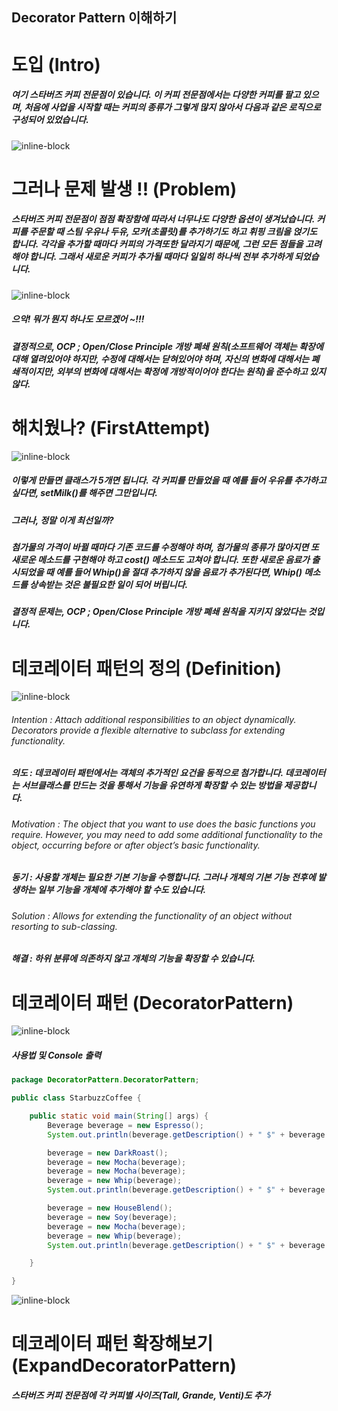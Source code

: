 ## Decorator Pattern 이해하기

# 도입 (Intro)
##### 여기 스타버즈 커피 전문점이 있습니다. 이 커피 전문점에서는 다양한 커피를 팔고 있으며, 처음에 사업을 시작할 때는 커피의 종류가 그렇게 많지 않아서 다음과 같은 로직으로 구성되어 있었습니다.
![inline-block](./Intro/Decorator-intro.png)

# 그러나 문제 발생 !! (Problem)
##### 스타버즈 커피 전문점이 점점 확장함에 따라서 너무나도 다양한 옵션이 생겨났습니다. 커피를 주문할 때 스팀 우유나 두유, 모카(초콜릿)를 추가하기도 하고 휘핑 크림을 얹기도 합니다. 각각을 추가할 때마다 커피의 가격또한 달라지기 때문에, 그런 모든 점들을 고려해야 합니다. 그래서 새로운 커피가 추가될 때마다 일일히 하나씩 전부 추가하게 되었습니다.
![inline-block](./Problem/Decorator-problem.jpg)
##### 으악! 뭐가 뭔지 하나도 모르겠어 ~!!!
##### 결정적으로, OCP ; Open/Close Principle 개방 폐쇄 원칙(소프트웨어 객체는 확장에 대해 열려있어야 하지만, 수정에 대해서는 닫혀있어야 하며, 자신의 변화에 대해서는 폐쇄적이지만, 외부의 변화에 대해서는 확정에 개방적이어야 한다는 원칙)을 준수하고 있지 않다. 

# 해치웠나? (FirstAttempt)
![inline-block](./FirstAttempt/Decorator-firstAttempt.png)
##### 이렇게 만들면 클래스가 5개면 됩니다. 각 커피를 만들었을 때 예를 들어 우유를 추가하고 싶다면, setMilk()를 해주면 그만입니다.
##### 그러나, 정말 이게 최선일까?
##### 첨가물의 가격이 바뀔 때마다 기존 코드를 수정해야 하며, 첨가물의 종류가 많아지면 또 새로운 메소드를 구현해야 하고 cost() 메소드도 고쳐야 합니다. 또한 새로운 음료가 출시되었을 때 예를 들어 Whip()을 절대 추가하지 않을 음료가 추가된다면, Whip() 메소드를 상속받는 것은 불필요한 일이 되어 버립니다.
##### 결정적 문제는, OCP ; Open/Close Principle 개방 폐쇄 원칙을 지키지 않았다는 것입니다.

# 데코레이터 패턴의 정의 (Definition)
![inline-block](./Definition/DecoratorPattern_definition.png)
###### Intention : Attach additional responsibilities to an object dynamically. Decorators provide a flexible alternative to subclass for extending functionality.
##### 의도 : 데코레이터 패턴에서는 객체의 추가적인 요건을 동적으로 첨가합니다. 데코레이터는 서브클래스를 만드는 것을 통해서 기능을 유연하게 확장할 수 있는 방법을 제공합니다.
###### Motivation : The object that you want to use does the basic functions you require. However, you may need to add some additional functionality to the object, occurring before or after object’s basic functionality.
##### 동기 : 사용할 개체는 필요한 기본 기능을 수행합니다. 그러나 개체의 기본 기능 전후에 발생하는 일부 기능을 개체에 추가해야 할 수도 있습니다.
###### Solution : Allows for extending the functionality of an object without resorting to sub-classing.
##### 해결 : 하위 분류에 의존하지 않고 개체의 기능을 확장할 수 있습니다.

# 데코레이터 패턴 (DecoratorPattern)
![inline-block](./DecoratorPattern/DecoratorPattern_DecoratorPattern.png)
##### 사용법 및 Console 출력
```java
package DecoratorPattern.DecoratorPattern;

public class StarbuzzCoffee {

    public static void main(String[] args) {
        Beverage beverage = new Espresso();
        System.out.println(beverage.getDescription() + " $" + beverage.cost());

        beverage = new DarkRoast();
        beverage = new Mocha(beverage);
        beverage = new Mocha(beverage);
        beverage = new Whip(beverage);
        System.out.println(beverage.getDescription() + " $" + beverage.cost());

        beverage = new HouseBlend();
        beverage = new Soy(beverage);
        beverage = new Mocha(beverage);
        beverage = new Whip(beverage);
        System.out.println(beverage.getDescription() + " $" + beverage.cost());

    }

}
```
![inline-block](./DecoratorPattern/DecoratorPattern_StarbuzzCoffee_Console.png)

# 데코레이터 패턴 확장해보기 (ExpandDecoratorPattern)
##### 스타버즈 커피 전문점에 각 커피별 사이즈(Tall, Grande, Venti)도 추가
